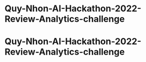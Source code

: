 # Quy-Nhon-AI-Hackathon-2022-Review-Analytics-challenge
# Quy-Nhon-AI-Hackathon-2022-Review-Analytics-challenge
